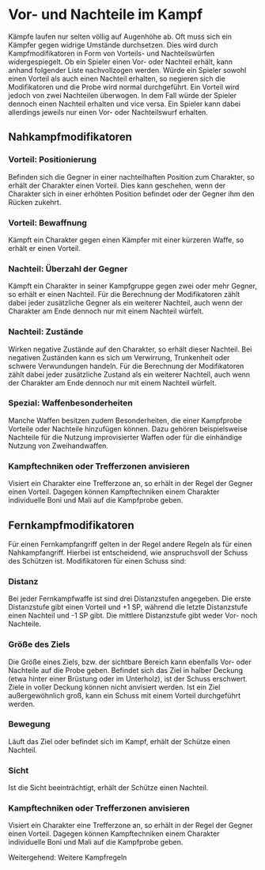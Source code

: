 # Vor- und Nachteile im Kampf
Kämpfe laufen nur selten völlig auf Augenhöhe ab. Oft muss sich ein Kämpfer gegen widrige Umstände durchsetzen. Dies wird durch Kampfmodifikatoren in Form von Vorteils- und Nachteilswürfen widergespiegelt. Ob ein Spieler einen Vor- oder Nachteil erhält, kann anhand folgender Liste nachvollzogen werden. Würde ein Spieler sowohl einen Vorteil als auch einen Nachteil erhalten, so negieren sich die Modifikatoren und die Probe wird normal durchgeführt. Ein Vorteil wird jedoch von zwei Nachteilen überwogen. In dem Fall würde der Spieler dennoch einen Nachteil erhalten und vice versa. Ein Spieler kann dabei allerdings jeweils nur einen Vor- oder Nachteilswurf erhalten.

## Nahkampfmodifikatoren

### Vorteil: Positionierung

Befinden sich die Gegner in einer nachteilhaften Position zum Charakter, so erhält der Charakter einen Vorteil. Dies kann geschehen, wenn der Charakter sich in einer erhöhten Position befindet oder der Gegner ihm den Rücken zukehrt.

### Vorteil: Bewaffnung

Kämpft ein Charakter gegen einen Kämpfer mit einer kürzeren Waffe, so erhält er einen Vorteil.

### Nachteil: Überzahl der Gegner

Kämpft ein Charakter in seiner Kampfgruppe gegen zwei oder mehr Gegner, so erhält er einen Nachteil. Für die Berechnung der Modifikatoren zählt dabei jeder zusätzliche Gegner als ein weiterer Nachteil, auch wenn der Charakter am Ende dennoch nur mit einem Nachteil würfelt.

### Nachteil: Zustände

Wirken negative Zustände auf den Charakter, so erhält dieser Nachteil. Bei negativen Zuständen kann es sich um Verwirrung, Trunkenheit oder schwere Verwundungen handeln. Für die Berechnung der Modifikatoren zählt dabei jeder zusätzliche Zustand als ein weiterer Nachteil, auch wenn der Charakter am Ende dennoch nur mit einem Nachteil würfelt.

### Spezial: Waffenbesonderheiten

Manche Waffen besitzen zudem Besonderheiten, die einer Kampfprobe Vorteile oder Nachteile hinzufügen können. Dazu gehören beispielsweise Nachteile für die Nutzung improvisierter Waffen oder für die einhändige Nutzung von Zweihandwaffen.

### Kampftechniken oder Trefferzonen anvisieren

Visiert ein Charakter eine Trefferzone an, so erhält in der Regel der Gegner einen Vorteil. Dagegen können Kampftechniken einem Charakter individuelle Boni und Mali auf die Kampfprobe geben.

## Fernkampfmodifikatoren

Für einen Fernkampfangriff gelten in der Regel andere Regeln als für einen Nahkampfangriff. Hierbei ist entscheidend, wie anspruchsvoll der Schuss des Schützen ist. Modifikatoren für einen Schuss sind:

### Distanz

Bei jeder Fernkampfwaffe ist sind drei Distanzstufen angegeben. Die erste Distanzstufe gibt einen Vorteil und +1 SP, während die letzte Distanzstufe einen Nachteil und -1 SP gibt. Die mittlere Distanzstufe gibt weder Vor- noch Nachteile.

### Größe des Ziels

Die Größe eines Ziels, bzw. der sichtbare Bereich kann ebenfalls Vor- oder Nachteile auf die Probe geben. Befindet sich das Ziel in halber Deckung (etwa hinter einer Brüstung oder im Unterholz), ist der Schuss erschwert. Ziele in voller Deckung können nicht anvisiert werden. Ist ein Ziel außergewöhnlich groß, kann ein Schuss mit einem Vorteil durchgeführt werden.

### Bewegung

Läuft das Ziel oder befindet sich im Kampf, erhält der Schütze einen Nachteil.

### Sicht

Ist die Sicht beeinträchtigt, erhält der Schütze einen Nachteil.

### Kampftechniken oder Trefferzonen anvisieren

Visiert ein Charakter eine Trefferzone an, so erhält in der Regel der Gegner einen Vorteil. Dagegen können Kampftechniken einem Charakter individuelle Boni und Mali auf die Kampfprobe geben.

Weitergehend: Weitere Kampfregeln
